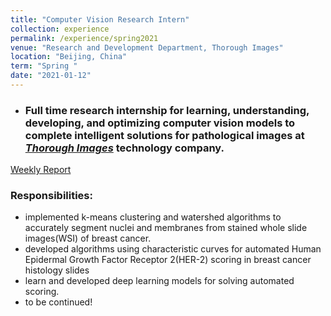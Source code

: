 ```yaml
---
title: "Computer Vision Research Intern"
collection: experience
permalink: /experience/spring2021
venue: "Research and Development Department, Thorough Images"
location: "Beijing, China"
term: "Spring "
date: "2021-01-12"
---
```

- ###  Full time research internship for learning, understanding, developing, and optimizing computer vision models to complete intelligent solutions for pathological images at [***Thorough Images***](http://thorough.ai/) technology company.

[Weekly Report](https://docs.google.com/document/d/10F--fGvFPijiZacUawUlXw1b1-bKIR5gRwGxpEDQQqE/edit?usp=sharing)

### Responsibilities:	
- implemented k-means clustering and watershed algorithms to accurately segment nuclei and membranes from stained whole slide images(WSI) of breast cancer.
- developed algorithms using characteristic curves for automated Human Epidermal Growth Factor Receptor 2(HER-2) scoring in breast cancer histology slides
- learn and developed deep learning models for solving automated scoring.
- to be continued!
